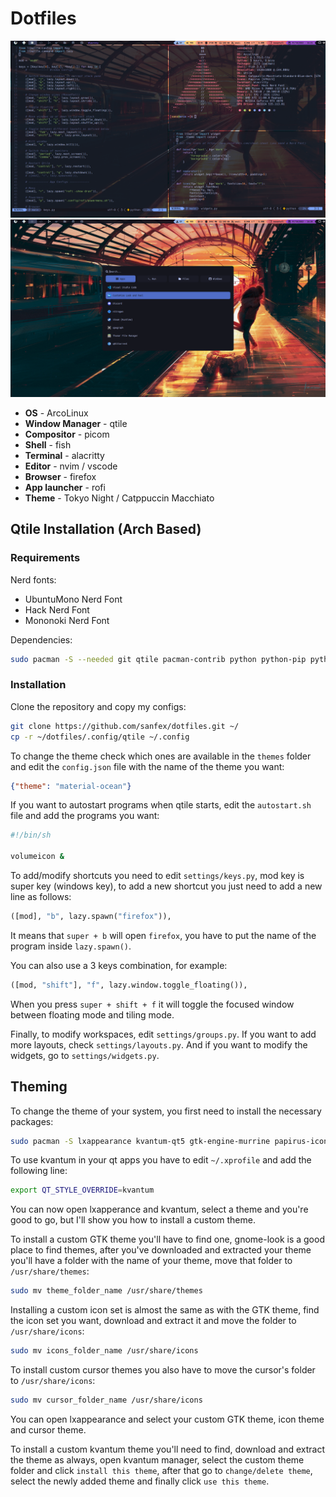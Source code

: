 # Dotfiles

![qtile](./.screenshots/qtile.png)
![rofi](./.screenshots/rofi.png)

- **OS** - ArcoLinux
- **Window Manager** - qtile
- **Compositor** - picom
- **Shell** - fish
- **Terminal** - alacritty
- **Editor** - nvim / vscode
- **Browser** - firefox
- **App launcher** - rofi
- **Theme** - Tokyo Night / Catppuccin Macchiato

## Qtile Installation (Arch Based)

### Requirements

Nerd fonts:
- UbuntuMono Nerd Font
- Hack Nerd Font
- Mononoki Nerd Font

Dependencies:

```bash
sudo pacman -S --needed git qtile pacman-contrib python python-pip python-psutil
```

### Installation

Clone the repository and copy my configs:

```bash
git clone https://github.com/sanfex/dotfiles.git ~/
cp -r ~/dotfiles/.config/qtile ~/.config
```

To change the theme check which ones are available in the `themes` folder and edit the `config.json` file with the name of the theme you want:

```json
{"theme": "material-ocean"}
```

If you want to autostart programs when qtile starts, edit the `autostart.sh` file and add the programs you want:

```bash
#!/bin/sh

volumeicon &
```

To add/modify shortcuts you need to edit `settings/keys.py`, mod key is super key (windows key), to add a new shortcut you just need to add a new line as follows:

```python
([mod], "b", lazy.spawn("firefox")),
```

It means that `super + b` will open `firefox`, you have to put the name of the program inside `lazy.spawn()`.

You can also use a 3 keys combination, for example:

```python
([mod, "shift"], "f", lazy.window.toggle_floating()),
```

When you press `super + shift + f` it will toggle the focused window between floating mode and tiling mode.

Finally, to modify workspaces, edit ```settings/groups.py```. If you want to add more layouts, check ```settings/layouts.py```. And if you want to modify the widgets, go to `settings/widgets.py`.

## Theming

To change the theme of your system, you first need to install the necessary packages:

```bash
sudo pacman -S lxappearance kvantum-qt5 gtk-engine-murrine papirus-icon-theme arc-gtk-theme arc-icon-theme
```

To use kvantum in your qt apps you have to edit `~/.xprofile` and add the following line:

```bash
export QT_STYLE_OVERRIDE=kvantum
```

You can now open lxapperance and kvantum, select a theme and you're good to go, but I'll show you how to install a custom theme.

To install a custom GTK theme you'll have to find one, gnome-look is a good place to find themes, after you've downloaded and extracted your theme you'll have a folder with the name of your theme, move that folder to `/usr/share/themes`:

```bash
sudo mv theme_folder_name /usr/share/themes
```

Installing a custom icon set is almost the same as with the GTK theme, find the icon set you want, download and extract it and move the folder to `/usr/share/icons`:

```bash
sudo mv icons_folder_name /usr/share/icons
```

To install custom cursor themes you also have to move the cursor's folder to `/usr/share/icons`:

```bash
sudo mv cursor_folder_name /usr/share/icons
```

You can open lxappearance and select your custom GTK theme, icon theme and cursor theme.

To install a custom kvantum theme you'll need to find, download and extract the theme as always, open kvantum manager, select the custom theme folder and click `install this theme`, after that go to `change/delete theme`, select the newly added theme and finally click `use this theme`.
